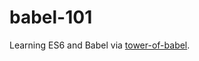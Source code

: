 # babel-101

Learning ES6 and Babel via [tower-of-babel](https://github.com/yosuke-furukawa/tower-of-babel).